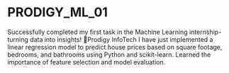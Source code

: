 # PRODIGY_ML_01
Successfully completed my first task in the Machine Learning internship- turning data into insights! 🚀Prodigy InfoTech I have just implemented a linear regression model to predict house prices based on square footage, bedrooms, and bathrooms using Python and scikit-learn. Learned the importance of feature selection and model evaluation. 

